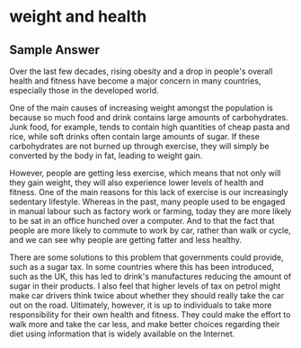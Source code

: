 # weight and health

## Sample Answer

Over the last few decades, rising obesity and a drop in people's overall health and fitness have become a major concern in many countries, especially those in the developed world.

One of the main causes of increasing weight amongst the population is because so much food and drink contains large amounts of carbohydrates. Junk food, for example, tends to contain high quantities of cheap pasta and rice, while soft drinks often contain large amounts of sugar. If these carbohydrates are not burned up through exercise, they will simply be converted by the body in fat, leading to weight gain.

However, people are getting less exercise, which means that not only will they gain weight, they will also experience lower levels of health and fitness. One of the main reasons for this lack of exercise is our increasingly sedentary lifestyle. Whereas in the past, many people used to be engaged in manual labour such as factory work or farming, today they are more likely to be sat in an office hunched over a computer. And to that the fact that people are more likely to commute to work by car, rather than walk or cycle, and we can see why people are getting fatter and less healthy.

There are some solutions to this problem that governments could provide, such as a sugar tax. In some countries where this has been introduced, such as the UK, this has led to drink's manufactures reducing the amount of sugar in their products. I also feel that higher levels of tax on petrol might make car drivers think twice about whether they should really take the car out on the road. Ultimately, however, it is up to individuals to take more responsibility for their own health and fitness. They could make the effort to walk more and take the car less, and make better choices regarding their diet using information that is widely available on the Internet.
